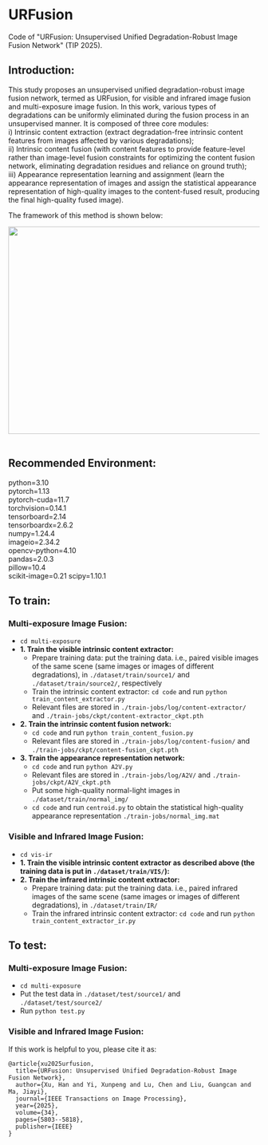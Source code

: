 # URFusion
Code of "URFusion: Unsupervised Unified Degradation-Robust Image Fusion Network" (TIP 2025).

## Introduction:
This study proposes an unsupervised unified degradation-robust image fusion network, termed as URFusion, for visible and infrared image fusion and multi-exposure image fusion. In this work, various types of degradations can be uniformly eliminated during the fusion process in an unsupervised manner. It is composed of three core modules:<br>
i) Intrinsic content extraction (extract degradation-free intrinsic content features from images affected by various degradations);<br>
ii) Intrinsic content fusion (with content features to provide feature-level rather than image-level fusion constraints for optimizing the content fusion network, eliminating degradation residues and reliance on ground truth);<br>
iii) Appearance representation learning and assignment (learn the appearance representation of images and assign the statistical appearance representation of high-quality images to the content-fused result, producing the final high-quality fused image).
<br>

The framework of this method is shown below:
<div align=center><img src="https://github.com/hanna-xu/others/blob/master/images/URFusion_framework.jpg" width="870" height="416"/></div>
<br>


## Recommended Environment:
python=3.10<br>
pytorch=1.13<br>
pytorch-cuda=11.7<br>
torchvision=0.14.1<br>
tensorboard=2.14<br>
tensorboardx=2.6.2<br>
numpy=1.24.4<br>
imageio=2.34.2<br>
opencv-python=4.10<br>
pandas=2.0.3<br>
pillow=10.4<br>
scikit-image=0.21
scipy=1.10.1<br>

## __To train:__
### Multi-exposure Image Fusion:
*  `cd multi-exposure`<br>
* __1. Train the visible intrinsic content extractor:__<br>
  * Prepare training data: put the training data. i.e., paired visible images of the same scene (same images or images of different degradations), in `./dataset/train/source1/` and `./dataset/train/source2/`, respectively
  * Train the intrinsic content extractor: `cd code` and run `python train_content_extractor.py`<br>
  * Relevant files are stored in `./train-jobs/log/content-extractor/` and `./train-jobs/ckpt/content-extractor_ckpt.pth`
* __2. Train the intrinsic content fusion network:__<br>
  * `cd code` and run `python train_content_fusion.py`<br>
  * Relevant files are stored in `./train-jobs/log/content-fusion/` and `./train-jobs/ckpt/content-fusion_ckpt.pth`
* __3. Train the appearance representation network:__<br>
  * `cd code` and run `python A2V.py`<br>
  * Relevant files are stored in `./train-jobs/log/A2V/` and `./train-jobs/ckpt/A2V_ckpt.pth`
  * Put some high-quality normal-light images in `./dataset/train/normal_img/`
  * `cd code` and run `centroid.py` to obtain the statistical high-quality appearance representation `./train-jobs/normal_img.mat`<br>

### Visible and Infrared Image Fusion:
*  `cd vis-ir`<br>
* __1. Train the visible intrinsic content extractor as described above (the training data is put in `./dataset/train/VIS/`):__<br>
* __2. Train the infrared intrinsic content extractor:__<br>
  * Prepare training data: put the training data. i.e., paired infrared images of the same scene (same images or images of different degradations), in `./dataset/train/IR/`
  * Train the infrared intrinsic content extractor: `cd code` and run `python train_content_extractor_ir.py`<br>


## __To test:__
### Multi-exposure Image Fusion:
* `cd multi-exposure`<br>
* Put the test data in `./dataset/test/source1/` and `./dataset/test/source2/`
* Run `python test.py`<br>

### Visible and Infrared Image Fusion:


If this work is helpful to you, please cite it as:
```
@article{xu2025urfusion,
  title={URFusion: Unsupervised Unified Degradation-Robust Image Fusion Network},
  author={Xu, Han and Yi, Xunpeng and Lu, Chen and Liu, Guangcan and Ma, Jiayi},
  journal={IEEE Transactions on Image Processing},
  year={2025},
  volume={34},
  pages={5803--5818},
  publisher={IEEE}
}
```

